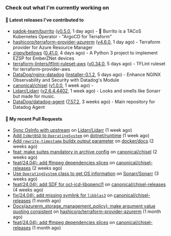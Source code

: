 ### Check out what I'm currently working on

#### 🔭 Latest releases I've contributed to

- [padok-team/burrito](https://github.com/padok-team/burrito) ([v0.5.0](https://github.com/padok-team/burrito/releases/tag/v0.5.0), 1 day ago) - 🌯 Burrito is a TACoS Kubernetes Operator - &#34;ArgoCD for Terraform&#34;
- [hashicorp/terraform-provider-azurerm](https://github.com/hashicorp/terraform-provider-azurerm) ([v4.6.0](https://github.com/hashicorp/terraform-provider-azurerm/releases/tag/v4.6.0), 1 day ago) - Terraform provider for Azure Resource Manager
- [zigpy/bellows](https://github.com/zigpy/bellows) ([0.41.0](https://github.com/zigpy/bellows/releases/tag/0.41.0), 4 days ago) - A Python 3 project to implement EZSP for EmberZNet devices
- [terraform-linters/tflint-ruleset-aws](https://github.com/terraform-linters/tflint-ruleset-aws) ([v0.34.0](https://github.com/terraform-linters/tflint-ruleset-aws/releases/tag/v0.34.0), 5 days ago) - TFLint ruleset for terraform-provider-aws
- [DataDog/nginx-datadog](https://github.com/DataDog/nginx-datadog) ([installer-0.1.2](https://github.com/DataDog/nginx-datadog/releases/tag/installer-0.1.2), 5 days ago) - Enhance NGINX Observability and Security with Datadog&#39;s Module
- [canonical/chisel](https://github.com/canonical/chisel) ([v1.0.0](https://github.com/canonical/chisel/releases/tag/v1.0.0), 1 week ago) - 
- [Lidarr/Lidarr](https://github.com/Lidarr/Lidarr) ([v2.6.4.4402](https://github.com/Lidarr/Lidarr/releases/tag/v2.6.4.4402), 1 week ago) - Looks and smells like Sonarr but made for music.
- [DataDog/datadog-agent](https://github.com/DataDog/datadog-agent) ([7.57.2](https://github.com/DataDog/datadog-agent/releases/tag/7.57.2), 3 weeks ago) - Main repository for Datadog Agent

#### 🔨 My recent Pull Requests

- [Sync OsInfo with upstream](https://github.com/Lidarr/Lidarr/pull/5163) on [Lidarr/Lidarr](https://github.com/Lidarr/Lidarr) (1 week ago)
- [Add `IsNetBSD` to `OperatingSystem`](https://github.com/dotnet/runtime/pull/108630) on [dotnet/runtime](https://github.com/dotnet/runtime) (1 week ago)
- [Add `rewrite-timestamp` buildx output parameter](https://github.com/docker/docs/pull/21055) on [docker/docs](https://github.com/docker/docs) (2 weeks ago)
- [feat: make suites mandatory in archive config](https://github.com/canonical/chisel/pull/161) on [canonical/chisel](https://github.com/canonical/chisel) (2 weeks ago)
- [feat(24.04): add ffmpeg dependencies slices](https://github.com/canonical/chisel-releases/pull/359) on [canonical/chisel-releases](https://github.com/canonical/chisel-releases) (2 weeks ago)
- [Use `OperatingSystem` class to get OS information](https://github.com/Sonarr/Sonarr/pull/7249) on [Sonarr/Sonarr](https://github.com/Sonarr/Sonarr) (3 weeks ago)
- [feat(24.04): add SDF for ocl-icd-libopencl1](https://github.com/canonical/chisel-releases/pull/353) on [canonical/chisel-releases](https://github.com/canonical/chisel-releases) (4 weeks ago)
- [fix(24.04): add missing symlink for `libblas3`](https://github.com/canonical/chisel-releases/pull/351) on [canonical/chisel-releases](https://github.com/canonical/chisel-releases) (1 month ago)
- [Docs(azurerm_storage_management_policy): make argument value quoting consistent](https://github.com/hashicorp/terraform-provider-azurerm/pull/27296) on [hashicorp/terraform-provider-azurerm](https://github.com/hashicorp/terraform-provider-azurerm) (1 month ago)
- [feat(24.04): add ffmpeg dependencies slices](https://github.com/canonical/chisel-releases/pull/328) on [canonical/chisel-releases](https://github.com/canonical/chisel-releases) (1 month ago)
